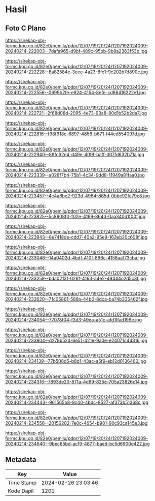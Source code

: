 # Hasil

## Foto C Plano

https://sirekap-obj-formc.kpu.go.id/82e0/pemilu/pdpr/12/07/19/20/24/1207192024009-20240214-222003--7dafa965-d9bf-489c-95bb-9b8a2363f53b.jpg

https://sirekap-obj-formc.kpu.go.id/82e0/pemilu/pdpr/12/07/19/20/24/1207192024009-20240214-222228--8a82584e-3eee-4a23-8fc1-9c202b7d890c.jpg

https://sirekap-obj-formc.kpu.go.id/82e0/pemilu/pdpr/12/07/19/20/24/1207192024009-20240214-222556--0699b2fe-e824-4154-8efe-cd86416222e1.jpg

https://sirekap-obj-formc.kpu.go.id/82e0/pemilu/pdpr/12/07/19/20/24/1207192024009-20240214-222721--2f68d08d-2095-4e73-93a8-80d1b52b2da7.jpg

https://sirekap-obj-formc.kpu.go.id/82e0/pemilu/pdpr/12/07/19/20/24/1207192024009-20240214-222816--f98f918c-6897-4856-b671-f44ed554097d.jpg

https://sirekap-obj-formc.kpu.go.id/82e0/pemilu/pdpr/12/07/19/20/24/1207192024009-20240214-222940--88fc62e4-d49e-409f-baff-d07fd632b71a.jpg

https://sirekap-obj-formc.kpu.go.id/82e0/pemilu/pdpr/12/07/19/20/24/1207192024009-20240214-223339--a028f7b4-75b1-4c34-9dd8-11949a81faa0.jpg

https://sirekap-obj-formc.kpu.go.id/82e0/pemilu/pdpr/12/07/19/20/24/1207192024009-20240214-223457--4c4a6be2-923d-4984-865d-0bbe92fe79e8.jpg

https://sirekap-obj-formc.kpu.go.id/82e0/pemilu/pdpr/12/07/19/20/24/1207192024009-20240214-223825--5c8908f0-f02e-4199-864d-0aa340d1f00f.jpg

https://sirekap-obj-formc.kpu.go.id/82e0/pemilu/pdpr/12/07/19/20/24/1207192024009-20240214-223943--8e7418de-cdd7-40a2-95e9-163eb20c608f.jpg

https://sirekap-obj-formc.kpu.go.id/82e0/pemilu/pdpr/12/07/19/20/24/1207192024009-20240214-233046--14a0402d-4bdf-410f-896c-4158aa173cba.jpg

https://sirekap-obj-formc.kpu.go.id/82e0/pemilu/pdpr/12/07/19/20/24/1207192024009-20240214-233259--bda0213f-026f-4163-a4e2-49444c2d5c3f.jpg

https://sirekap-obj-formc.kpu.go.id/82e0/pemilu/pdpr/12/07/19/20/24/1207192024009-20240214-233620--71c05861-588a-44b0-8dca-ba74b335462f.jpg

https://sirekap-obj-formc.kpu.go.id/82e0/pemilu/pdpr/12/07/19/20/24/1207192024009-20240214-234054--77078f04-f3d3-49ea-a51c-afd1ffad199e.jpg

https://sirekap-obj-formc.kpu.go.id/82e0/pemilu/pdpr/12/07/19/20/24/1207192024009-20240214-233804--d279b52d-6e51-421e-9a0e-e24071c44316.jpg

https://sirekap-obj-formc.kpu.go.id/82e0/pemilu/pdpr/12/07/19/20/24/1207192024009-20240214-234139--77b508d5-b8d1-43ac-a5f9-eb12d0136460.jpg

https://sirekap-obj-formc.kpu.go.id/82e0/pemilu/pdpr/12/07/19/20/24/1207192024009-20240214-234316--7893de20-871a-4d99-825e-705a23826c14.jpg

https://sirekap-obj-formc.kpu.go.id/82e0/pemilu/pdpr/12/07/19/20/24/1207192024009-20240214-234443--961565b8-9c40-4bdc-8527-af373b51368c.jpg

https://sirekap-obj-formc.kpu.go.id/82e0/pemilu/pdpr/12/07/19/20/24/1207192024009-20240214-234558--20156202-7e0c-4654-b981-90c93ca145e3.jpg

https://sirekap-obj-formc.kpu.go.id/82e0/pemilu/pdpr/12/07/19/20/24/1207192024009-20240214-234640--9bec65bd-ac19-4877-baed-bc5d6900e422.jpg


## Metadata

| Key        | Value               |
| ---------- | ------------------- |
| Time Stamp | 2024-02-26 23:03:46 |
| Kode Dapil | 1201                |



